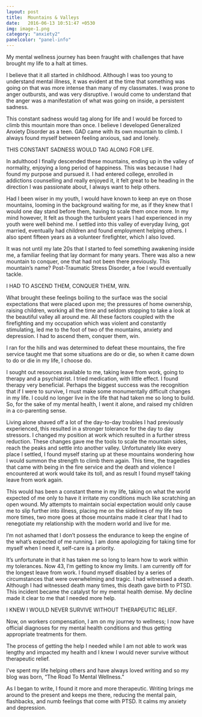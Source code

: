 ```yaml
---
layout: post
title:  Mountains & Valleys
date:   2016-06-13 10:51:47 +0530
img: image-1.png
category: "anxiety2"
panelcolor: "panel-info"
---
```

My mental wellness journey has been fraught with challenges that have brought my life to a halt at times.

I believe that it all started in childhood. Although I was too young to understand mental illness, it was evident at the time that something was going on that was more intense than many of my classmates. I was prone to anger outbursts, and was very disruptive. I would come to understand that the anger was a manifestation of what was going on inside, a persistent sadness.

This constant sadness would tag along for life and I would be forced to climb this mountain more than once. I believe I developed Generalized Anxiety Disorder as a teen. GAD came with its own mountain to climb. I always found myself between feeling anxious, sad and lonely.

THIS CONSTANT SADNESS WOULD TAG ALONG FOR LIFE.

In adulthood I finally descended these mountains, ending up in the valley of normality, enjoying a long period of happiness. This was because I had found my purpose and pursued it. I had entered college, enrolled in addictions counselling and really enjoyed it, it felt great to be heading in the direction I was passionate about, I always want to help others.

Had I been wiser in my youth, I would have known to keep an eye on those mountains, looming in the background waiting for me, as if they knew that I would one day stand before them, having to scale them once more. In my mind however, It felt as though the turbulent years I had experienced in my youth were well behind me. I settled into this valley of everyday living, got married, eventually had children and found employment helping others. I also spent fifteen years as a volunteer firefighter, which I also loved.

It was not until my late 20s that I started to feel something awakening inside me, a familiar feeling that lay dormant for many years. There was also a new mountain to conquer, one that had not been there previously. This mountain’s name? Post-Traumatic Stress Disorder, a foe I would eventually tackle.

I HAD TO ASCEND THEM, CONQUER THEM, WIN.

What brought these feelings boiling to the surface was the social expectations that were placed upon me; the pressures of home ownership, raising children, working all the time and seldom stopping to take a look at the beautiful valley all around me. All these factors coupled with the firefighting and my occupation which was violent and constantly stimulating, led me to the foot of two of the mountains, anxiety and depression. I had to ascend them, conquer them, win.

I ran for the hills and was determined to defeat these mountains, the fire service taught me that some situations are do or die, so when it came down to do or die in my life, I choose do.

I sought out resources available to me, taking leave from work, going to therapy and a psychiatrist. I tried medication, with little effect. I found therapy very beneficial. Perhaps the biggest success was the recognition that if I were to survive, I must make some monumentally difficult changes in my life. I could no longer live in the life that had taken me so long to build. So, for the sake of my mental health, I went it alone, and raised my children in a co-parenting sense.

Living alone shaved off a lot of the day-to-day troubles I had previously experienced, this resulted in a stronger tolerance for the day to day stressors. I changed my position at work which resulted in a further stress reduction. These changes gave me the tools to scale the mountain sides, reach the peaks and settle into another valley. Unfortunately like every place I settled, I found myself staring up at these mountains wondering how I would summon the strength to climb them again. This time, the tragedies that came with being in the fire service and the death and violence I encountered at work would take its toll, and as result I found myself taking leave from work again.

This would has been a constant theme in my life, taking on what the world expected of me only to have it irritate my conditions much like scratching an open wound. My attempts to maintain social expectation would only cause me to slip further into illness, placing me on the sidelines of my life two more times, two more goes at those mountains made it clear that I had to renegotiate my relationship with the modern world and live for me.

I’m not ashamed that I don’t possess the endurance to keep the engine of the what’s expected of me running. I am done apologizing for taking time for myself when I need it, self-care is a priority.

It’s unfortunate in that it has taken me so long to learn how to work within my tolerances. Now 43, I’m getting to know my limits. I am currently off for the longest leave from work. I found myself disabled by a series of circumstances that were overwhelming and tragic. I had witnessed a death. Although I had witnessed death many times, this death gave birth to PTSD. This incident became the catalyst for my mental health demise. My decline made it clear to me that I needed more help.

I KNEW I WOULD NEVER SURVIVE WITHOUT THERAPEUTIC RELIEF.

Now, on workers compensation, I am on my journey to wellness; I now have official diagnoses for my mental health conditions and thus getting appropriate treatments for them.

The process of getting the help I needed while I am not able to work was lengthy and impacted my health and I knew I would never survive without therapeutic relief.

I’ve spent my life helping others and have always loved writing and so my blog was born, “The Road To Mental Wellness.”

As I began to write, I found it more and more therapeutic. Writing brings me around to the present and keeps me there, reducing the mental pain, flashbacks, and numb feelings that come with PTSD. It calms my anxiety and depression.